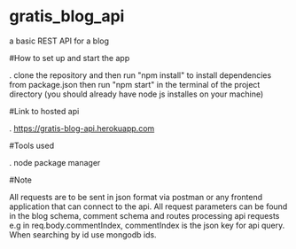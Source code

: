# gratis_blog_api
a basic REST API for a blog

#How to set up and start the app

. clone the repository and then run "npm install" to install dependencies from package.json then run "npm start" in the terminal of the project directory (you should already have node js installes on your machine)

#Link to hosted api

. https://gratis-blog-api.herokuapp.com

#Tools used

. node package manager


#Note

All requests are to be sent in json format via postman or any frontend application that can connect to the api. All request parameters can be found in the blog schema, comment schema and routes processing api requests e.g in req.body.commentIndex, commentIndex is the json key for api query. When searching by id use mongodb ids.
